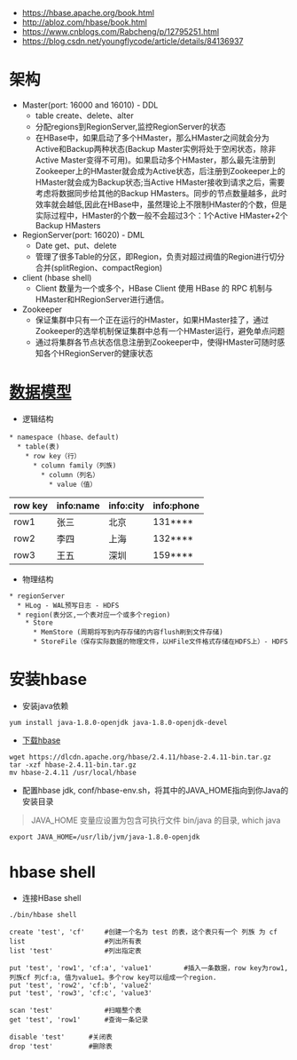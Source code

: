 * https://hbase.apache.org/book.html
* http://abloz.com/hbase/book.html
* https://www.cnblogs.com/Rabcheng/p/12795251.html
* https://blog.csdn.net/youngflycode/article/details/84136937

# 架构
* Master(port: 16000 and 16010) - DDL  
    - table create、delete、alter
    - 分配regions到RegionServer,监控RegionServer的状态
    - 在HBase中，如果启动了多个HMaster，那么HMaster之间就会分为Active和Backup两种状态(Backup Master实例将处于空闲状态，除非Active Master变得不可用)。如果启动多个HMaster，那么最先注册到Zookeeper上的HMaster就会成为Active状态，后注册到Zookeeper上的HMaster就会成为Backup状态;当Active HMaster接收到请求之后，需要考虑将数据同步给其他的Backup HMasters。同步的节点数量越多，此时效率就会越低,因此在HBase中，虽然理论上不限制HMaster的个数，但是实际过程中，HMaster的个数一般不会超过3个：1个Active HMaster+2个Backup HMasters
* RegionServer(port: 16020) - DML
    - Date get、put、delete
    - 管理了很多Table的分区，即Region，负责对超过阀值的Region进行切分合并(splitRegion、compactRegion)
* client (hbase shell)
    - Client 数量为一个或多个，HBase Client 使用 HBase 的 RPC 机制与HMaster和HRegionServer进行通信。
* Zookeeper
    - 保证集群中只有一个正在运行的HMaster，如果HMaster挂了，通过Zookeeper的选举机制保证集群中总有一个HMaster运行，避免单点问题
    - 通过将集群各节点状态信息注册到Zookeeper中，使得HMaster可随时感知各个HRegionServer的健康状态

# [数据模型](https://hbase.apache.org/book.html#datamodel)
* 逻辑结构
```
* namespace (hbase、default)
  * table(表) 
    * row key（行）
      * column family（列族)
        * column（列名）
          * value（值）
```
row key | info:name | info:city | info:phone
---  | --- | --- | ---
row1 | 张三 | 北京 | 131****
row2 | 李四 | 上海 | 132****
row3 | 王五 | 深圳 | 159****

* 物理结构
```
* regionServer
  * HLog - WAL预写日志 - HDFS
  * region(表分区,一个表对应一个或多个region)
    * Store
      * MemStore (周期将写到内存存储的内容flush刷到文件存储)
      * StoreFile（保存实际数据的物理文件，以HFile文件格式存储在HDFS上）- HDFS
```

# 安装hbase
* 安装java依赖
```
yum install java-1.8.0-openjdk java-1.8.0-openjdk-devel
```

* [下载hbase](https://www.apache.org/dyn/closer.cgi/hbase/)
```
wget https://dlcdn.apache.org/hbase/2.4.11/hbase-2.4.11-bin.tar.gz
tar -xzf hbase-2.4.11-bin.tar.gz
mv hbase-2.4.11 /usr/local/hbase
```

* 配置hbase jdk, conf/hbase-env.sh，将其中的JAVA_HOME指向到你Java的安装目录
>JAVA_HOME 变量应设置为包含可执行文件 bin/java 的目录, which java
```
export JAVA_HOME=/usr/lib/jvm/java-1.8.0-openjdk
```


# hbase shell
* 连接HBase shell
```
./bin/hbase shell
```
```
create 'test', 'cf'     #创建一个名为 test 的表，这个表只有一个 列族 为 cf
list                    #列出所有表
list 'test'             #列出指定表

put 'test', 'row1', 'cf:a', 'value1'        #插入一条数据，row key为row1, 列族cf 列cf:a, 值为value1。多个row key可以组成一个region.
put 'test', 'row2', 'cf:b', 'value2'
put 'test', 'row3', 'cf:c', 'value3'

scan 'test'             #扫瞄整个表
get 'test', 'row1'      #查询一条记录

disable 'test'      #关闭表
drop 'test'         #删除表
```